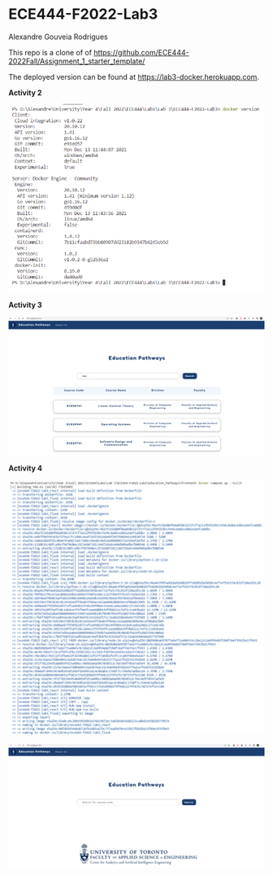# ECE444-F2022-Lab3

Alexandre Gouveia Rodrigues

This repo is a clone of of https://github.com/ECE444-2022Fall/Assignment_1_starter_template/ 

The deployed version can be found at https://lab3-docker.herokuapp.com.

**Activity 2**

![](Screenshots/activity2.png)

**Activity 3**

![](Screenshots/activity3.png)

**Activity 4**

![](Screenshots/activity4command.png)

![](Screenshots/activity4localhost.png)